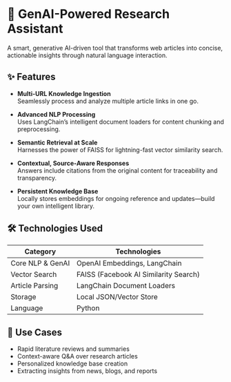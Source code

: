 # 🧠 GenAI-Powered Research Assistant  
A smart, generative AI-driven tool that transforms web articles into concise, actionable insights through natural language interaction.

## ✨ Features

- **Multi-URL Knowledge Ingestion**  
  Seamlessly process and analyze multiple article links in one go.

- **Advanced NLP Processing**  
  Uses LangChain’s intelligent document loaders for content chunking and preprocessing.

- **Semantic Retrieval at Scale**  
  Harnesses the power of FAISS for lightning-fast vector similarity search.

- **Contextual, Source-Aware Responses**  
  Answers include citations from the original content for traceability and transparency.

- **Persistent Knowledge Base**  
  Locally stores embeddings for ongoing reference and updates—build your own intelligent library.

## 🛠️ Technologies Used

| Category         | Technologies                                                                 |
|------------------|------------------------------------------------------------------------------|
| Core NLP & GenAI | OpenAI Embeddings, LangChain                                                 |
| Vector Search    | FAISS (Facebook AI Similarity Search)                                        |
| Article Parsing  | LangChain Document Loaders                                                   |
| Storage          | Local JSON/Vector Store                                                      |
| Language         | Python                                                                       |

## 🚀 Use Cases

- Rapid literature reviews and summaries  
- Context-aware Q&A over research articles  
- Personalized knowledge base creation  
- Extracting insights from news, blogs, and reports

